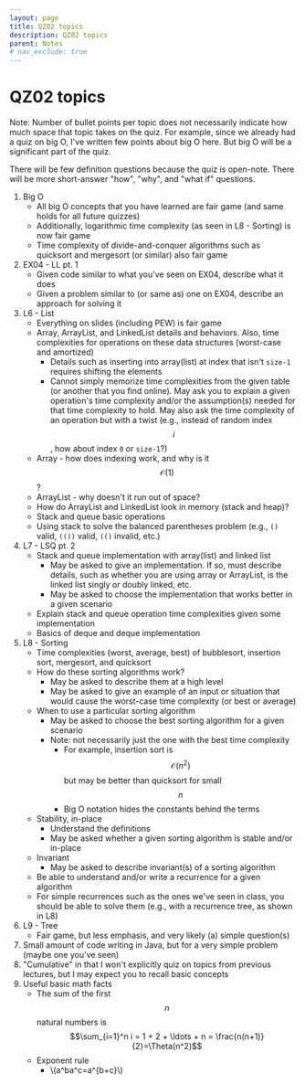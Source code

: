 ```yaml
---
layout: page
title: QZ02 topics
description: QZ02 topics
parent: Notes
# nav_exclude: true
---
```


# QZ02 topics

Note: Number of bullet points per topic does not necessarily indicate how much space that topic takes on the quiz. For example, since we already had a quiz on big O, I've written few points about big O here. But big O will be a significant part of the quiz.

There will be few definition questions because the quiz is open-note. There will be more short-answer "how", "why", and "what if" questions.

1. Big O
    - All big O concepts that you have learned are fair game (and same holds for all future quizzes)
    - Additionally, logarithmic time complexity (as seen in L8 - Sorting) is now fair game
    - Time complexity of divide-and-conquer algorithms such as quicksort and mergesort (or similar) also fair game
2. EX04 - LL pt. 1
    - Given code similar to what you've seen on EX04, describe what it does
    - Given a problem similar to (or same as) one on EX04, describe an approach for solving it
3. L6 - List
    - Everything on slides (including PEW) is fair game
    - Array, ArrayList, and LinkedList details and behaviors. Also, time complexities for operations on these data structures (worst-case and amortized)
        - Details such as inserting into array(list) at index that isn't `size-1` requires shifting the elements
        - Cannot simply memorize time complexities from the given table (or another that you find online). May ask you to explain a given operation's time complexity and/or the assumption(s) needed for that time complexity to hold. May also ask the time complexity of an operation but with a twist (e.g., instead of random index $$i$$, how about index `0` or `size-1`?)
    - Array - how does indexing work, and why is it $$\mathcal{O}(1)$$?
    - ArrayList - why doesn't it run out of space?
    - How do ArrayList and LinkedList look in memory (stack and heap)?
    - Stack and queue basic operations
    - Using stack to solve the balanced parentheses problem (e.g., `()` valid, `(())` valid, `(()` invalid, etc.)
4. L7 - LSQ pt. 2
    - Stack and queue implementation with array(list) and linked list
        - May be asked to give an implementation. If so, must describe details, such as whether you are using array or ArrayList, is the linked list singly or doubly linked, etc.
        - May be asked to choose the implementation that works better in a given scenario
    - Explain stack and queue operation time complexities given some implementation
    - Basics of deque and deque implementation
5. L8 - Sorting
    - Time complexities (worst, average, best) of bubblesort, insertion sort, mergesort, and quicksort
    - How do these sorting algorithms work?
        - May be asked to describe them at a high level
        - May be asked to give an example of an input or situation that would cause the worst-case time complexity (or best or average)
    - When to use a particular sorting algorithm
        - May be asked to choose the best sorting algorithm for a given scenario
        - Note: not necessarily just the one with the best time complexity
            - For example, insertion sort is $$\mathcal{O}(n^2)$$ but may be better than quicksort for small $$n$$
            - Big O notation hides the constants behind the terms
    - Stability, in-place
        - Understand the definitions
        - May be asked whether a given sorting algorithm is stable and/or in-place
    - Invariant
        - May be asked to describe invariant(s) of a sorting algorithm
    - Be able to understand and/or write a recurrence for a given algorithm
    - For simple recurrences such as the ones we've seen in class, you should be able to solve them (e.g., with a recurrence tree, as shown in L8)
6. L9 - Tree
    - Fair game, but less emphasis, and very likely (a) simple question(s)
7. Small amount of code writing in Java, but for a very simple problem (maybe one you've seen)
8. "Cumulative" in that I won't explicitly quiz on topics from previous lectures, but I may expect you to recall basic concepts
9. Useful basic math facts
    - The sum of the first $$n$$ natural numbers is $$\sum_{i=1}^n i = 1 + 2 + \ldots + n = \frac{n(n+1)}{2}=\Theta(n^2)$$
    - Exponent rule
        - \\(a^ba^c=a^{b+c}\\)

